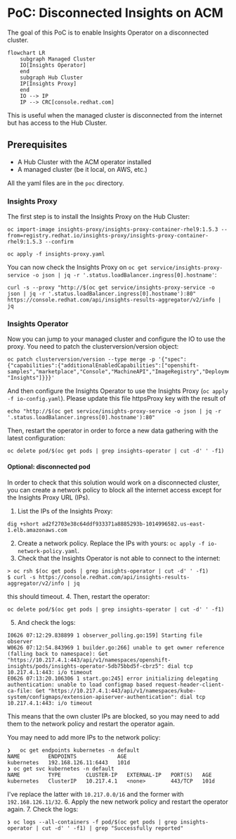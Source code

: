 # PoC: Disconnected Insights on ACM

The goal of this PoC is to enable Insights Operator on a disconnected cluster.

```mermaid
flowchart LR
    subgraph Managed Cluster
    IO[Insights Operator]
    end
    subgraph Hub Cluster
    IP[Insights Proxy]
    end
    IO --> IP
    IP --> CRC[console.redhat.com]
```

This is useful when the managed cluster is disconnected from the internet but
has access to the Hub Cluster.

## Prerequisites

- A Hub Cluster with the ACM operator installed
- A managed cluster (be it local, on AWS, etc.)

All the yaml files are in the `poc` directory.

### Insights Proxy

The first step is to install the Insights Proxy on the Hub Cluster:

```shell
oc import-image insights-proxy/insights-proxy-container-rhel9:1.5.3 --from=registry.redhat.io/insights-proxy/insights-proxy-container-rhel9:1.5.3 --confirm

oc apply -f insights-proxy.yaml
```

You can now check the Insights Proxy on `oc get service/insights-proxy-service -o json | jq -r '.status.loadBalancer.ingress[0].hostname'`:

```shell
curl -s --proxy "http://$(oc get service/insights-proxy-service -o json | jq -r '.status.loadBalancer.ingress[0].hostname'):80" https://console.redhat.com/api/insights-results-aggregator/v2/info | jq
```

### Insights Operator

Now you can jump to your managed cluster and configure the IO to use the proxy. You need to patch the clusterversion/version object:

```shell
oc patch clusterversion/version --type merge -p '{"spec":{"capabilities":{"additionalEnabledCapabilities":["openshift-samples","marketplace","Console","MachineAPI","ImageRegistry","DeploymentConfig","Build","OperatorLifecycleManager","Ingress", "Insights"]}}}'
```

And then configure the Insights Operator to use the Insights Proxy
(`oc apply -f io-config.yaml`). Please update this file httpsProxy key with the result of

```
echo "http://$(oc get service/insights-proxy-service -o json | jq -r '.status.loadBalancer.ingress[0].hostname'):80"
```

Then, restart the operator in order to force
a new data gathering with the latest configuration:

```shell
oc delete pod/$(oc get pods | grep insights-operator | cut -d' ' -f1)
```

#### Optional: disconnected pod

In order to check that this solution would work on a disconnected cluster,
you can create a network policy to block all the internet access except for
the Insights Proxy URL (IPs).

1. List the IPs of the Insights Proxy:
```
dig +short ad2f2703e38c64ddf933371a8885293b-1014996582.us-east-1.elb.amazonaws.com
```
2. Create a network policy. Replace the IPs with yours: `oc apply -f io-network-policy.yaml`.
3. Check that the Insights Operator is not able to connect to the internet:
```
> oc rsh $(oc get pods | grep insights-operator | cut -d' ' -f1)
$ curl -s https://console.redhat.com/api/insights-results-aggregator/v2/info | jq
```
this should timeout.
4. Then, restart the operator:
```
oc delete pod/$(oc get pods | grep insights-operator | cut -d' ' -f1)
```
5. And check the logs:
```
I0626 07:12:29.838899 1 observer_polling.go:159] Starting file observer
W0626 07:12:54.843969 1 builder.go:266] unable to get owner reference (falling back to namespace): Get "https://10.217.4.1:443/api/v1/namespaces/openshift-insights/pods/insights-operator-5db75bbd5f-cbrz5": dial tcp 10.217.4.1:443: i/o timeout
E0626 07:13:20.106306 1 start.go:245] error initializing delegating authentication: unable to load configmap based request-header-client-ca-file: Get "https://10.217.4.1:443/api/v1/namespaces/kube-system/configmaps/extension-apiserver-authentication": dial tcp 10.217.4.1:443: i/o timeout
```
This means that the own cluster IPs are blocked, so you may need to add them to the network policy and restart the operator again.

You may need to add more IPs to the network policy:
```
❯   oc get endpoints kubernetes -n default
NAME         ENDPOINTS             AGE
kubernetes   192.168.126.11:6443   101d
❯ oc get svc kubernetes -n default
NAME         TYPE        CLUSTER-IP   EXTERNAL-IP   PORT(S)   AGE
kubernetes   ClusterIP   10.217.4.1   <none>        443/TCP   101d
```
I've replace the latter with `10.217.0.0/16` and the former with `192.168.126.11/32`.
6. Apply the new network policy and restart the operator again.
7. Check the logs:
```
❯ oc logs --all-containers -f pod/$(oc get pods | grep insights-operator | cut -d' ' -f1) | grep "Successfully reported"
```
